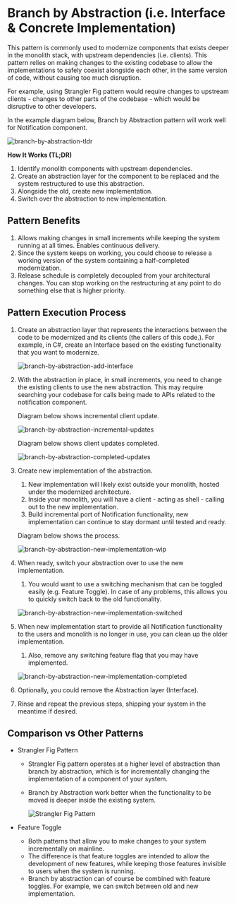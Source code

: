 # Branch by Abstraction (i.e. Interface & Concrete Implementation)

This pattern is commonly used to modernize components that exists deeper in the monolith stack, with upstream dependencies (i.e. clients). This pattern relies on making changes to the existing codebase to allow the implementations to safely coexist alongside each other, in the same version of code, without causing too much disruption.

For example, using Strangler Fig pattern would require changes to upstream clients - changes to other parts of the codebase - which would be disruptive to other developers. 

In the example diagram below, Branch by Abstraction pattern will work well for Notification component.

![branch-by-abstraction-tldr](../diagrams/branch-by-abstraction-tldr.png)

**How It Works (TL;DR)**

1. Identify monolith components with upstream dependencies.
1. Create an abstraction layer for the component to be replaced and the system restructured to use this abstraction.
1. Alongside the old, create new implementation.
1. Switch over the abstraction to new implementation.

## Pattern Benefits

1. Allows making changes in small increments while keeping the system running at all times. Enables continuous delivery.
1. Since the system keeps on working, you could choose to release a working version of the system containing a half-completed modernization.
1. Release schedule is completely decoupled from your architectural changes. You can stop working on the restructuring at any point to do something else that is higher priority.

## Pattern Execution Process

1. Create an abstraction layer that represents the interactions between the code to be modernized and its clients (the callers of this code.). For example, in C#, create an Interface based on the existing functionality that you want to modernize.

    ![branch-by-abstraction-add-interface](../diagrams/branch-by-abstraction-add-interface.png)

1. With the abstraction in place, in small increments, you need to change the existing clients to use the new abstraction. This may require searching your codebase for calls being made to APIs related to the notification component.

    Diagram below shows incremental client update.

    ![branch-by-abstraction-incremental-updates](../diagrams/branch-by-abstraction-clients-incremental-updates.png)

    Diagram below shows client updates completed.

    ![branch-by-abstraction-completed-updates](../diagrams/branch-by-abstraction-clients-completed-updates.png)

1. Create new implementation of the abstraction.
    1. New implementation will likely exist outside your monolith, hosted under the modernized architecture. 
    1. Inside your monolith, you will have a client - acting as shell - calling out to the new implementation.
    1. Build incremental port of Notification functionality, new implementation can continue to stay dormant until tested and ready.

    Diagram below shows the process.

    ![branch-by-abstraction-new-implementation-wip](../diagrams/branch-by-abstraction-new-implementation-wip.png)

1. When ready, switch your abstraction over to use the new implementation.
    1. You would want to use a switching mechanism that can be toggled easily (e.g. Feature Toggle). In case of any problems, this allows you to quickly switch back to the old functionality.

    ![branch-by-abstraction-new-implementation-switched](../diagrams/branch-by-abstraction-new-implementation-switched.png)

1. When new implementation start to provide all Notification functionality to the users and monolith is no longer in use, you can clean up the older implementation.
    1. Also, remove any switching feature flag that you may have implemented. 

    ![branch-by-abstraction-new-implementation-completed](../diagrams/branch-by-abstraction-new-implementation-completed.png)

1. Optionally, you could remove the Abstraction layer (Interface).

1. Rinse and repeat the previous steps, shipping your system in the meantime if desired.

## Comparison vs Other Patterns

- Strangler Fig Pattern
  - Strangler Fig pattern operates at a higher level of abstraction than branch by abstraction, which is for incrementally changing the implementation of a component of your system.
  - Branch by Abstraction work better when the functionality to be moved is deeper inside the existing system.

    ![Strangler Fig Pattern](../diagrams/strangler-fig-pattern-unfit.png)

- Feature Toggle
  - Both patterns that allow you to make changes to your system incrementally on mainline.
  - The difference is that feature toggles are intended to allow the development of new features, while keeping those features invisible to users when the system is running.
  - Branch by abstraction can of course be combined with feature toggles. For example, we can switch between old and new implementation.